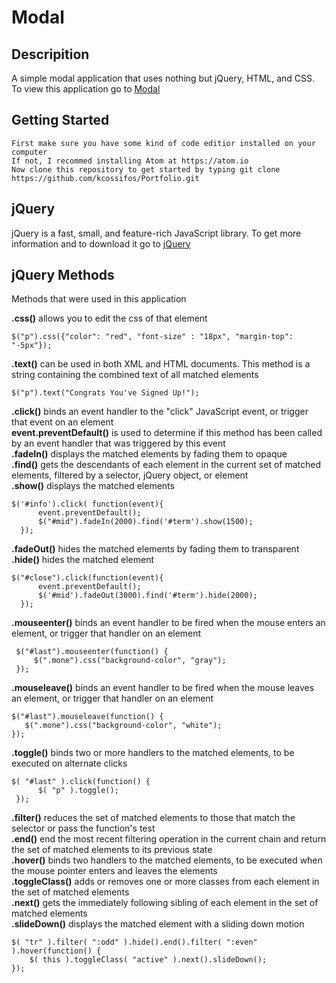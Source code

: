# Modal

## Descripition
A simple modal application that uses nothing but jQuery, HTML, and CSS. To view this application go to [Modal](https://kcossifos.github.io/Portfolio/Modal/index.html)

## Getting Started
```
First make sure you have some kind of code editior installed on your computer
If not, I recommed installing Atom at https://atom.io
Now clone this repository to get started by typing git clone https://github.com/kcossifos/Portfolio.git

```

## jQuery
jQuery is a fast, small, and feature-rich JavaScript library. To get more information and to download it go to [jQuery](http://jquery.com)


## jQuery Methods
Methods that were used in this application  

**.css()** allows you to edit the css of that element  

```
$("p").css({"color": "red", "font-size" : "18px", "margin-top": "-5px"});
```

**.text()** can be used in both XML and HTML documents. This method is a string containing the combined text of all matched elements  

```
$("p").text("Congrats You've Signed Up!");
```

**.click()** binds an event handler to the "click" JavaScript event, or trigger that event on an element  
**event.preventDefault()** is used to determine if this method has been called by an event handler that was triggered by this event  
**.fadeIn()** displays the matched elements by fading them to opaque  
**.find()** gets the descendants of each element in the current set of matched elements, filtered by a selector, jQuery object, or element  
**.show()** displays the matched elements   

```
$('#info').click( function(event){
      event.preventDefault();
      $("#mid").fadeIn(2000).find('#term').show(1500);
  });
```
**.fadeOut()** hides the matched elements by fading them to transparent  
**.hide()** hides the matched element  

```
$("#close").click(function(event){
      event.preventDefault();
      $('#mid').fadeOut(3000).find('#term').hide(2000);
  });
```


**.mouseenter()** binds an event handler to be fired when the mouse enters an element, or trigger that handler on an element  


```
 $("#last").mouseenter(function() {
     $(".mone").css("background-color", "gray");
 });
```   
 
 **.mouseleave()** binds an event handler to be fired when the mouse leaves an element, or trigger that handler on an element  
 
 
 ```
$("#last").mouseleave(function() {
    $(".mone").css("background-color", "white");
 });
 ```  
 
 
**.toggle()** binds two or more handlers to the matched elements, to be executed on alternate clicks  


```
$( "#last" ).click(function() {
      $( "p" ).toggle();
 });
```   


**.filter()** reduces the set of matched elements to those that match the selector or pass the function's test   
**.end()**  end the most recent filtering operation in the current chain and return the set of matched elements to its previous state    
**.hover()** binds two handlers to the matched elements, to be executed when the mouse pointer enters and leaves the elements  
**.toggleClass()** adds or removes one or more classes from each element in the set of matched elements    
**.next()** gets the immediately following sibling of each element in the set of matched elements    
**.slideDown()** displays the matched element with a sliding down motion   


```
$( "tr" ).filter( ":odd" ).hide().end().filter( ":even" ).hover(function() {
    $( this ).toggleClass( "active" ).next().slideDown();
});
```

